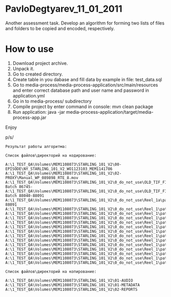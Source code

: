 # PavloDegtyarev_11_01_2011
Another assessment task. Develop an algorithm for forming two lists of files and folders to be copied and encoded, respectively.

# How to use

1. Download project archive.
2. Unpack it.
3. Go to created directory.
4. Create table in you dabase and fill data by example in file: test_data.sql
5. Go to media-process/media-process-application/src/main/resources and enter correct database path and user name and password in application.yml
6. Go in to media-process/ subdirectory
7. Compile project by enter command in console: mvn clean package
8. Run application: java -jar media-process-application/target/media-process-app.jar

Enjoy

p/s/
```
Результат работы алгоритма:

Список файлов\директорий на кодирование:

A:\1_TEST_QA\Volumes\MEM1108073\STARLING_101_V2\00-EPISODE\NY_STARLING_101_V2_WO1123103_MEM1141786
A:\1_TEST_QA\Volumes\MEM1108073\STARLING_101_V2\02-PROXY\Manual_WP_089898_RTE_8.mov
A:\1_TEST_QA\Volumes\MEM1108073\STARLING_101_V2\0_do_not_use\OLD_TIF_FILES\Large Batch 86745-
A:\1_TEST_QA\Volumes\MEM1108073\STARLING_101_V2\0_do_not_use\OLD_TIF_FILES\Small Batch 88040-88091
A:\1_TEST_QA\Volumes\MEM1108073\STARLING_101_V2\0_do_not_use\Reel_1a\patch_1_88040-88091
A:\1_TEST_QA\Volumes\MEM1108073\STARLING_101_V2\0_do_not_use\Reel_1\patch_1
A:\1_TEST_QA\Volumes\MEM1108073\STARLING_101_V2\0_do_not_use\Reel_1\patch_10
A:\1_TEST_QA\Volumes\MEM1108073\STARLING_101_V2\0_do_not_use\Reel_1\patch_11
A:\1_TEST_QA\Volumes\MEM1108073\STARLING_101_V2\0_do_not_use\Reel_1\patch_12
A:\1_TEST_QA\Volumes\MEM1108073\STARLING_101_V2\0_do_not_use\Reel_1\patch_13
A:\1_TEST_QA\Volumes\MEM1108073\STARLING_101_V2\0_do_not_use\Reel_1\patch_2
A:\1_TEST_QA\Volumes\MEM1108073\STARLING_101_V2\0_do_not_use\Reel_1\patch_3
A:\1_TEST_QA\Volumes\MEM1108073\STARLING_101_V2\0_do_not_use\Reel_1\patch_4
A:\1_TEST_QA\Volumes\MEM1108073\STARLING_101_V2\0_do_not_use\Reel_1\patch_5
A:\1_TEST_QA\Volumes\MEM1108073\STARLING_101_V2\0_do_not_use\Reel_1\patch_6
A:\1_TEST_QA\Volumes\MEM1108073\STARLING_101_V2\0_do_not_use\Reel_1\patch_7
A:\1_TEST_QA\Volumes\MEM1108073\STARLING_101_V2\0_do_not_use\Reel_1\patch_8
A:\1_TEST_QA\Volumes\MEM1108073\STARLING_101_V2\0_do_not_use\Reel_1\patch_9

Список файлов\директорий на копирование: 

A:\1_TEST_QA\Volumes\MEM1108073\STARLING_101_V2\01-AUDIO
A:\1_TEST_QA\Volumes\MEM1108073\STARLING_101_V2\01-METADATA
A:\1_TEST_QA\Volumes\MEM1108073\STARLING_101_V2\02-REPORTS
```
